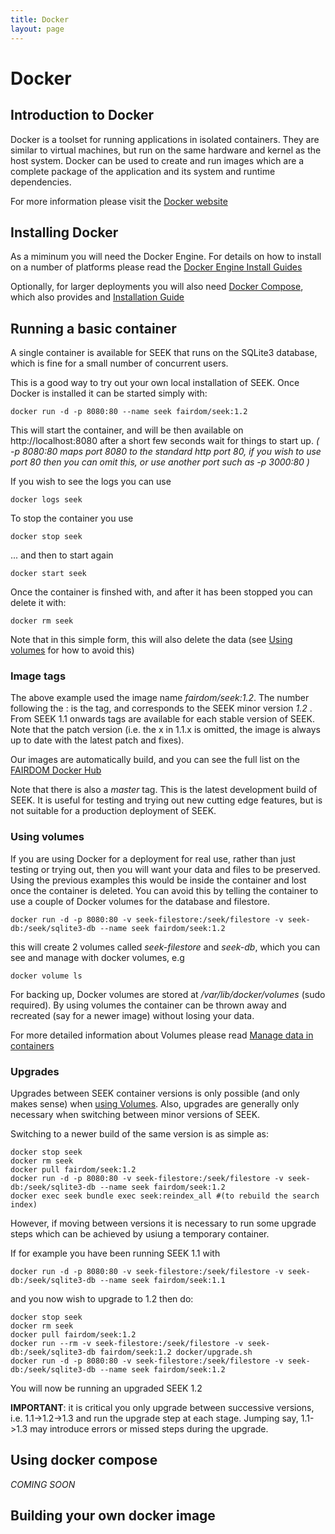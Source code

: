 ```yaml
---
title: Docker
layout: page
---
```


# Docker

## Introduction to Docker

Docker is a toolset for running applications in isolated containers. They
are similar to virtual machines, but run on the same hardware and kernel as the
host system. Docker can be used to create and run images which are a complete
package of the application and its system and runtime dependencies.

For more information please visit the [Docker website](https://www.docker.com/)

## Installing Docker

As a miminum you will need the Docker Engine. For details on how to install
on a number of platforms please read the [Docker Engine Install Guides](https://docs.docker.com/engine/installation/)

Optionally, for larger deployments you will also need [Docker Compose](https://docs.docker.com/compose/), 
which also provides and [Installation Guide](https://docs.docker.com/compose/install/)


## Running a basic container

A single container is available for SEEK that runs on the SQLite3 database, which is fine for a small number of concurrent users.

This is a good way to try out your own local installation of SEEK. Once Docker is installed it can be started simply with:
 
    docker run -d -p 8080:80 --name seek fairdom/seek:1.2
    
This will start the container, and will be then available on http://localhost:8080 after a short few seconds wait for things to start up.
_( -p 8080:80 maps port 8080 to the standard http port 80, if you wish to use port 80 then you can omit this, or use another port such as -p 3000:80 )_     
    
If you wish to see the logs you can use
    
    docker logs seek
    
To stop the container you use
    
    docker stop seek
    
... and then to start again
    
    docker start seek
    
Once the container is finshed with, and after it has been stopped you can delete it with:
    
    docker rm seek
    
Note that in this simple form, this will also delete the data (see [Using volumes](#using-volumes) for how to avoid this)    
   
### Image tags
   
The above example used the image name _fairdom/seek:1.2_. The number following the : is the tag, and corresponds to the SEEK minor version _1.2_ . From SEEK 1.1 onwards tags are available for each
stable version of SEEK. Note that the patch version (i.e. the x in 1.1.x is omitted, the image is always up to date with the latest patch and fixes).

Our images are automatically build, and you can see the full list on the [FAIRDOM Docker Hub](https://hub.docker.com/r/fairdom/seek/tags/)
    
Note that there is also a _master_ tag. This is the latest development build of SEEK. It is useful for testing and trying out new cutting edge features, but is not suitable for a production deployment of SEEK.    

### Using volumes

If you are using Docker for a deployment for real use, rather than just testing or trying out, then you will want your data and files to be preserved. Using the previous examples this would be inside the container
and lost once the container is deleted. You can avoid this by telling the container to use a couple of Docker volumes for the database and filestore.
  
  
    docker run -d -p 8080:80 -v seek-filestore:/seek/filestore -v seek-db:/seek/sqlite3-db --name seek fairdom/seek:1.2
    
this will create 2 volumes called _seek-filestore_ and _seek-db_, which you can see and manage with docker volumes, e.g
    
    docker volume ls
    
For backing up, Docker volumes are stored at _/var/lib/docker/volumes_ (sudo required). By using volumes the container can be thrown away and recreated (say for a newer image) without losing your data.
    
For more detailed information about Volumes please read [Manage data in containers](https://docs.docker.com/engine/tutorials/dockervolumes/)    

### Upgrades

Upgrades between SEEK container versions is only possible (and only makes sense) when [using Volumes](#using-volumes). Also, upgrades are generally only necessary when switching between minor versions of SEEK. 

Switching to a newer build of the same version is as simple as:

    docker stop seek
    docker rm seek
    docker pull fairdom/seek:1.2
    docker run -d -p 8080:80 -v seek-filestore:/seek/filestore -v seek-db:/seek/sqlite3-db --name seek fairdom/seek:1.2
    docker exec seek bundle exec seek:reindex_all #(to rebuild the search index)
    
However, if moving between versions it is necessary to run some upgrade steps which can be achieved by usiung a temporary container.

If for example you have been running SEEK 1.1 with     

    docker run -d -p 8080:80 -v seek-filestore:/seek/filestore -v seek-db:/seek/sqlite3-db --name seek fairdom/seek:1.1
    
and you now wish to upgrade to 1.2 then do:
    
    docker stop seek
    docker rm seek
    docker pull fairdom/seek:1.2
    docker run --rm -v seek-filestore:/seek/filestore -v seek-db:/seek/sqlite3-db fairdom/seek:1.2 docker/upgrade.sh
    docker run -d -p 8080:80 -v seek-filestore:/seek/filestore -v seek-db:/seek/sqlite3-db --name seek fairdom/seek:1.2
        
You will now be running an upgraded SEEK 1.2
        
**IMPORTANT**: it is critical you only upgrade between successive versions, i.e. 1.1->1.2->1.3 and run the upgrade step at each stage. Jumping say, 1.1->1.3 may introduce errors or missed steps during the upgrade.       


## Using docker compose

_COMING SOON_

## Building your own docker image